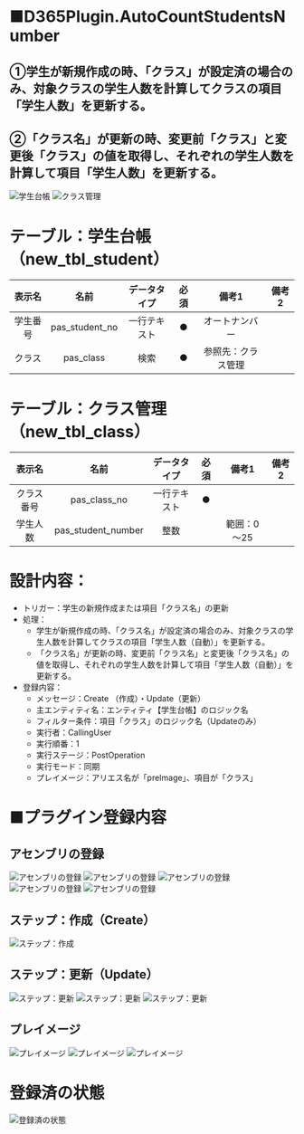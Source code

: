 # ■D365Plugin.AutoCountStudentsNumber
## ①学生が新規作成の時、「クラス」が設定済の場合のみ、対象クラスの学生人数を計算してクラスの項目「学生人数」を更新する。　　　　　　　　　　
## ②「クラス名」が更新の時、変更前「クラス」と変更後「クラス」の値を取得し、それぞれの学生人数を計算して項目「学生人数」を更新する。

![学生台帳](20210809_041343.png "学生台帳")
![クラス管理](20210809_041525.png "クラス管理")

# テーブル：学生台帳（new_tbl_student）
| 表示名 | 名前 | データタイプ | 必須 | 備考1 | 備考2 |
|:---:|:---:|:---:|:---:|:---:|:---:|
|学生番号 |pas_student_no |一行テキスト |● |オートナンバー | | 
|クラス |pas_class |検索 |● |参照先：クラス管理 | | 

# テーブル：クラス管理（new_tbl_class）
| 表示名 | 名前 | データタイプ | 必須 | 備考1 | 備考2 |
|:---:|:---:|:---:|:---:|:---:|:---:|
|クラス番号 |pas_class_no |一行テキスト |● | | | 
|学生人数 |pas_student_number |整数 | |範囲：0～25 | | 

# 設計内容：
- トリガー：学生の新規作成または項目「クラス名」の更新
- 処理：
  - 学生が新規作成の時、「クラス名」が設定済の場合のみ、対象クラスの学生人数を計算してクラスの項目「学生人数（自動）」を更新する。
  - 「クラス名」が更新の時、変更前「クラス名」と変更後「クラス名」の値を取得し、それぞれの学生人数を計算して項目「学生人数（自動）」を更新する。
- 登録内容：
  - メッセージ：Create （作成）・Update（更新）
  - 主エンティティ名：エンティティ【学生台帳】のロジック名
  - フィルター条件：項目「クラス」のロジック名（Updateのみ）
  - 実行者：CallingUser
  - 実行順番：1
  - 実行ステージ：PostOperation
  - 実行モード：同期
  - プレイメージ：アリエス名が「preImage」、項目が「クラス」

# ■プラグイン登録内容

## アセンブリの登録
![アセンブリの登録](登録内容001.png "アセンブリの登録")
![アセンブリの登録](登録内容002.png "アセンブリの登録")
![アセンブリの登録](登録内容003.png "アセンブリの登録")
![アセンブリの登録](登録内容004.png "アセンブリの登録")
![アセンブリの登録](登録内容005.png "アセンブリの登録")

## ステップ：作成（Create）
![ステップ：作成](登録内容_作成001.png "ステップ：作成")

## ステップ：更新（Update）
![ステップ：更新](登録内容_更新001.png "ステップ：更新")
![ステップ：更新](登録内容_更新002.png "ステップ：更新")
![ステップ：更新](登録内容_更新003.png "ステップ：更新")

## プレイメージ
![プレイメージ](登録内容_プレイメージ001.png "プレイメージ")
![プレイメージ](登録内容_プレイメージ002.png "プレイメージ")
![プレイメージ](登録内容_プレイメージ003.png "プレイメージ")

# 登録済の状態
![登録済の状態](登録内容999.png "登録済の状態")

